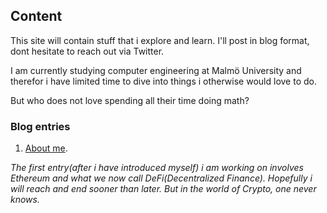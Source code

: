 ## Content

This site will contain stuff that i explore and learn. I'll post in blog format, dont hesitate to reach out via Twitter.

I am currently studying computer engineering at Malmö University and therefor i have limited time to dive into things i otherwise would love to do.

But who does not love spending all their time doing math?


### Blog entries

1. [About me](./aboutme.html).

*The first entry(after i have introduced myself) i am working on involves Ethereum and what we now call DeFi(Decentralized Finance). Hopefully i will reach and end sooner than later. But in the world of Crypto, one never knows.*

